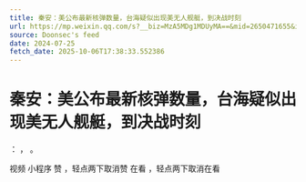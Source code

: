 ```yaml
---
title: 秦安：美公布最新核弹数量，台海疑似出现美无人舰艇，到决战时刻
url: https://mp.weixin.qq.com/s?__biz=MzA5MDg1MDUyMA==&mid=2650471655&idx=1&sn=9db46ab1e9312e3fc358a251f941666c
source: Doonsec's feed
date: 2024-07-25
fetch_date: 2025-10-06T17:38:33.552386
---
```


# 秦安：美公布最新核弹数量，台海疑似出现美无人舰艇，到决战时刻

：
，
。

视频
小程序
赞
，轻点两下取消赞
在看
，轻点两下取消在看